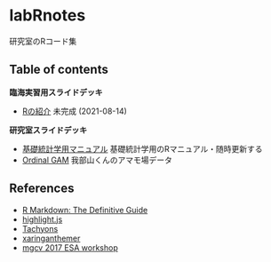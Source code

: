 # labRnotes
研究室のRコード集

## Table of contents

**臨海実習用スライドデッキ**

* [Rの紹介](https://gnishihara.github.io/labRnotes/introduction/introduction.html) 未完成 (2021-08-14)

**研究室スライドデッキ**

* [基礎統計学用マニュアル](https://gnishihara.github.io/labRnotes/kisotokei/kisotokei.html) 基礎統計学用のRマニュアル・随時更新する
* [Ordinal GAM](https://gnishihara.github.io/labRnotes/Ordinal_2DGAM/OrdinalGAM.html) 我部山くんのアマモ場データ

## References

* [R Markdown: The Definitive Guide](https://bookdown.org/yihui/rmarkdown/)
* [highlight.js](https://highlightjs.org/)
* [Tachyons](https://tachyons.io/)
* [xaringanthemer](https://pkg.garrickadenbuie.com/xaringanthemer/index.html)
* [mgcv 2017 ESA workshop](https://noamross.github.io/mgcv-esa-workshop/)